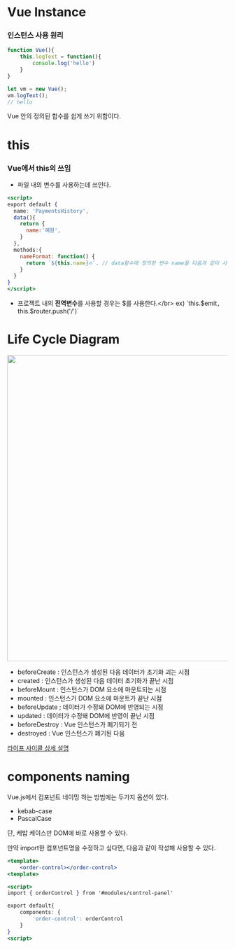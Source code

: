 # Vue Instance

### 인스턴스 사용 원리

```jsx
function Vue(){
    this.logText = function(){
        console.log('hello')
    }
}

let vm = new Vue();
vm.logText();
// hello
```
Vue 안의 정의된 함수를 쉽게 쓰기 위함이다.

# this

### Vue에서 this의 쓰임
- 파일 내의 변수를 사용하는데 쓰인다. 
```jsx
<script>
export default {
  name: 'PaymentsHistory',
  data(){
    return {
      name:'혜원',
    }
  },
  methods:{
    nameFormat: function() {
      return `${this.name}🔥`. // data함수에 정의한 변수 name을 다음과 같이 사용한다.
    }
  }
}
</script>
```

- 프로젝트 내의 **전역변수**를 사용할 경우는 $를 사용한다.</br>
ex) `this.$emit`, `this.$router.push('/')`

# Life Cycle Diagram
<img src="https://user-images.githubusercontent.com/60416187/145717251-c38d24d3-8d85-423a-b09a-c4b2ae5e38d3.png" width="700"/>

- beforeCreate : 인스턴스가 생성된 다음 데이터가 초기화 괴는 시점
- created : 인스턴스가 생성된 다음 데이터 초기화가 끝난 시점
- beforeMount : 인스턴스가 DOM 요소에 마운트되는 시점
- mounted : 인스턴스가 DOM 요소에 마운트가 끝난 시점
- beforeUpdate ; 데이터가 수정돼 DOM에 반영되는 시점
- updated : 데이터가 수정돼 DOM에 반영이 끝난 시점
- beforeDestroy : Vue 인스턴스가 폐기되기 전
- destroyed : Vue 인스턴스가 폐기된 다음

[라이프 사이클 상세 설명](https://v3.ko.vuejs.org/api/options-lifecycle-hooks.html#created)

# components naming

Vue.js에서 컴포넌트 네이밍 하는 방법에는 두가지 옵션이 있다.

- kebab-case
- PascalCase

단, 케밥 케이스만 DOM에 바로 사용할 수 있다.

만약 import한 컴포넌트명을 수정하고 싶다면, 다음과 같이 작성해 사용할 수 있다.

```jsx
<template>
	<order-control></order-control>
<template>

<script>
import { orderControl } from '#modules/control-panel'

export default{
	components: {
	    'order-control': orderControl
	}
}
<script>
```
